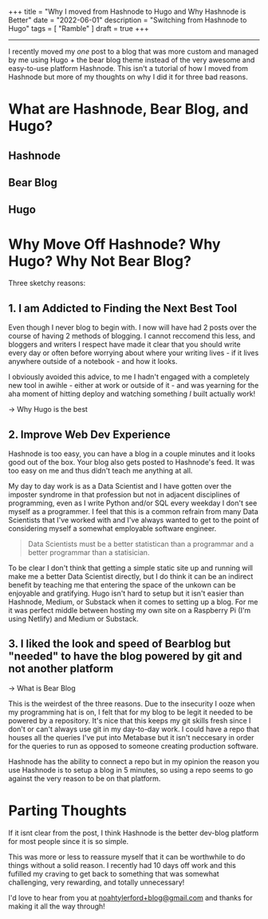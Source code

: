 +++
title = "Why I moved from Hashnode to Hugo and Why Hashnode is Better"
date = "2022-06-01"
description = "Switching from Hashnode to Hugo"
tags = [
    "Ramble"
]
draft = true
+++
***
I recently moved my _one_ post to a blog that was more custom and managed by me using Hugo + the bear blog theme instead of the very awesome and easy-to-use platform Hashnode.  This isn't a tutorial of how I moved from Hashnode but more of my thoughts on why I did it for three bad reasons. 

# What are Hashnode, Bear Blog, and Hugo?
## Hashnode
## Bear Blog
## Hugo 

# Why Move Off Hashnode? Why Hugo? Why Not Bear Blog?
Three sketchy reasons:

## 1. I am Addicted to Finding the Next Best Tool

Even though I never blog to begin with. I now will have had 2 posts over the course of having 2 methods of blogging. I cannot reccomend this less, and bloggers and writers I respect have made it clear that you should write every day or often before worrying about where your writing lives - if it lives anywhere outside of a notebook - and how it looks. 

I obviously avoided this advice, to me I hadn't engaged with a completely new tool in awihle - either at work or outside of it - and was yearning for the aha moment of hitting deploy and watching something _I_ built actually work! 

-> Why Hugo is the best 

## 2. Improve Web Dev Experience
Hashnode is too easy, you can have a blog in a couple minutes and it looks good out of the box. Your blog also gets posted to Hashnode's feed. It was too easy on me and thus didn't teach me anything at all.

My day to day work is as a Data Scientist and I have gotten over the imposter syndrome in that profession but not in adjacent disciplines of programming, even as I write Python and/or SQL every weekday I don't see myself as a programmer. I feel that this is a common refrain from many Data Scientists that I've worked with and I've always wanted to get to the point of considering myself a somewhat employable software engineer.

> Data Scientists must be a better statistican than a programmar and a better programmar than a statisician. 

To be clear I don't think that getting a simple static site up and running will make me a better Data Scientist directly, but I do think it can be an indirect benefit by teaching me that entering the space of the unkown can be enjoyable and gratifying. Hugo isn't hard to setup but it isn't easier than Hashnode, Medium, or Substack when it comes to setting up a blog. For me it was perfect middle between hosting my own site on a Raspberry Pi (I'm using Netlify) and Medium or Substack. 

## 3. I liked the look and speed of Bearblog but "needed" to have the blog powered by git and not another platform
-> What is Bear Blog

This is the weirdest of the three reasons. Due to the insecurity I ooze when my programming hat is on, I felt that for my blog to be legit it needed to be powered by a repository. It's nice that this keeps my git skills fresh since I don't or can't always use git in my day-to-day work. I could have a repo that houses all the queries I've put into Metabase but it isn't neccesary in order for the queries to run as opposed to someone creating production software. 

Hashnode has the ability to connect a repo but in my opinion the reason you use Hashnode is to setup a blog in 5 minutes, so using a repo seems to go against the very reason to be on that platform. 

# Parting Thoughts
If it isnt clear from the post, I think Hashnode is the better dev-blog platform for most people since it is so simple. 

This was more or less to reassure myself that it can be worthwhile to do things without a solid reason. I recently had 10 days off work and this fufilled my craving to get back to something that was somewhat challenging, very rewarding, and totally unnecessary!

I'd love to hear from you at noahtylerford+blog@gmail.com and thanks for making it all the way through!
